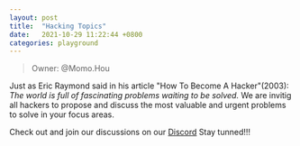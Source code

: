 ```yaml
---
layout: post
title:  "Hacking Topics"
date:   2021-10-29 11:22:44 +0800
categories: playground
---
```


> Owner: @Momo.Hou

Just as Eric Raymond said in his article "How To Become A Hacker"(2003): _The world is full of fascinating problems waiting to be solved._ We are invitig all hackers to propose and discuss the most valuable and urgent problems to solve in your focus areas. 

Check out and join our discussions on our [Discord][Discord]
Stay tunned!!!

[Discord]: https://discord.gg/gVBYGfmwQv